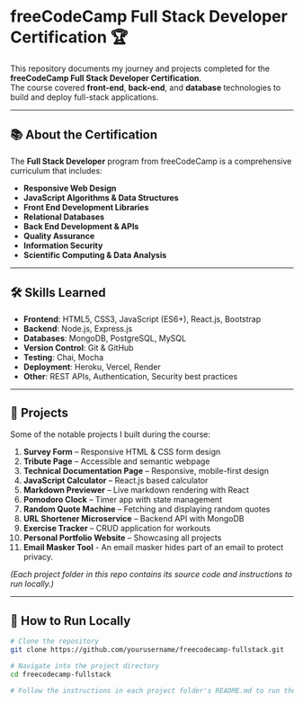 # freeCodeCamp Full Stack Developer Certification 🏆

This repository documents my journey and projects completed for the **freeCodeCamp Full Stack Developer Certification**.  
The course covered **front-end**, **back-end**, and **database** technologies to build and deploy full-stack applications.

---

## 📚 About the Certification
The **Full Stack Developer** program from freeCodeCamp is a comprehensive curriculum that includes:
- **Responsive Web Design**
- **JavaScript Algorithms & Data Structures**
- **Front End Development Libraries**
- **Relational Databases**
- **Back End Development & APIs**
- **Quality Assurance**
- **Information Security**
- **Scientific Computing & Data Analysis**

---

## 🛠 Skills Learned
- **Frontend**: HTML5, CSS3, JavaScript (ES6+), React.js, Bootstrap
- **Backend**: Node.js, Express.js
- **Databases**: MongoDB, PostgreSQL, MySQL
- **Version Control**: Git & GitHub
- **Testing**: Chai, Mocha
- **Deployment**: Heroku, Vercel, Render
- **Other**: REST APIs, Authentication, Security best practices

---

## 📂 Projects
Some of the notable projects I built during the course:
1. **Survey Form** – Responsive HTML & CSS form design  
2. **Tribute Page** – Accessible and semantic webpage  
3. **Technical Documentation Page** – Responsive, mobile-first design  
4. **JavaScript Calculator** – React.js based calculator  
5. **Markdown Previewer** – Live markdown rendering with React  
6. **Pomodoro Clock** – Timer app with state management  
7. **Random Quote Machine** – Fetching and displaying random quotes  
8. **URL Shortener Microservice** – Backend API with MongoDB  
9. **Exercise Tracker** – CRUD application for workouts  
10. **Personal Portfolio Website** – Showcasing all projects
11. **Email Masker Tool** - An email masker hides part of an email to protect privacy.

*(Each project folder in this repo contains its source code and instructions to run locally.)*

---

## 🚀 How to Run Locally
```bash
# Clone the repository
git clone https://github.com/yourusername/freecodecamp-fullstack.git

# Navigate into the project directory
cd freecodecamp-fullstack

# Follow the instructions in each project folder's README.md to run them
